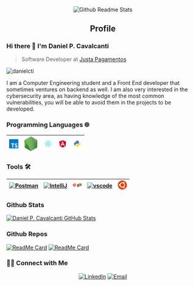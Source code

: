 <p align="center">
 <img width="100px" src="https://res.cloudinary.com/anuraghazra/image/upload/v1594908242/logo_ccswme.svg" align="center" alt="Github Readme Stats" />
 <h2 align="center">Profile</h2>
</p>

### Hi there 👋 I'm Daniel P. Cavalcanti
> Software Developer at [Justa Pagamentos](https://justa.com.vc/)


<img src="https://komarev.com/ghpvc/?username=danielcti" alt="danielcti" />

<div>
 <p>
I am a Computer Engineering student and a Front End developer that sometimes ventures on backend as well. I am also very interested in the cybersecurity area, as having knowledge of the most common vulnerabilities, you will be able to avoid them in the projects to be developed.
</p>
</div>

### Programming Languages 🌐

| [<img src="https://raw.githubusercontent.com/github/explore/80688e429a7d4ef2fca1e82350fe8e3517d3494d/topics/typescript/typescript.png" alt="TypeScript" width="24">](https://www.typescriptlang.org/) | [<img src="https://raw.githubusercontent.com/github/explore/80688e429a7d4ef2fca1e82350fe8e3517d3494d/topics/nodejs/nodejs.png" alt="Node" width="38">](https://nodejs.org/en/)  | [<img src="https://raw.githubusercontent.com/github/explore/80688e429a7d4ef2fca1e82350fe8e3517d3494d/topics/react/react.png" alt="React" width="24">](https://pt-br.reactjs.org/)  |  [<img src="https://raw.githubusercontent.com/github/explore/80688e429a7d4ef2fca1e82350fe8e3517d3494d/topics/angular/angular.png" alt="Angular" width="24">](https://angular.io/) |  [<img src="https://raw.githubusercontent.com/github/explore/80688e429a7d4ef2fca1e82350fe8e3517d3494d/topics/python/python.png" alt="Python" width="24">](https://www.python.org/)
|---|---|---|---|---|
 
### Tools 🛠️

| [<img src="https://avatars.githubusercontent.com/u/10251060?s=200&v=4" alt="Postman" width="24">](https://www.postman.com/) |  [<img src="https://logonoid.com/images/thumbs/intellij-idea-logo.png" alt="IntelliJ" width="24">](https://www.jetbrains.com) | [<img src="https://raw.githubusercontent.com/github/explore/80688e429a7d4ef2fca1e82350fe8e3517d3494d/topics/git/git.png" alt="Git" width="24">](https://git-scm.com/) | [<img src="https://upload.wikimedia.org/wikipedia/commons/thumb/2/2d/Visual_Studio_Code_1.18_icon.svg/1200px-Visual_Studio_Code_1.18_icon.svg.png" alt="vscode" width="24">](https://code.visualstudio.com/) | [<img src="https://raw.githubusercontent.com/github/explore/80688e429a7d4ef2fca1e82350fe8e3517d3494d/topics/ubuntu/ubuntu.png" alt="Ubuntu" width="24">](https://ubuntu.com/)
|---|---|---|---|---|

### Github Stats

[![Daniel P. Cavalcanti GitHub Stats](https://github-readme-stats.vercel.app/api?username=danielcti&show_icons=true&count_private=true)](https://github.com/danielcti)

### Github Repos

[![ReadMe Card](https://github-readme-stats.vercel.app/api/pin/?username=danielcti&repo=lispector&show_owner=true)](https://github.com/danielcti/lispector)
[![ReadMe Card](https://github-readme-stats.vercel.app/api/pin/?username=danielcti&repo=random-actor-quiz&show_owner=true)](https://github.com/danielcti/random-actor-quiz)

<h3> 🤝🏻 Connect with Me </h3>

<p align="center">
<a href="https://www.linkedin.com/in/dpc2/" target="_blank"><img alt="LinkedIn" src="https://img.shields.io/badge/LinkedIn-@dpc2-blue?style=flat&logo=linkedin"></a>
<a href="mailto:dpc2@cin.ufpe.br"><img alt="Email" src="https://img.shields.io/badge/Email-dpc2@cin.ufpe.br-blue?style=flat&logo=gmail"></a>
</p>
